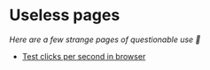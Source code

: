 # Useless pages
_Here are a few strange pages of questionable use 🤔_

- [Test clicks per second in browser](clicks_per_second/test.html)
